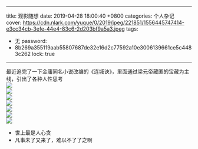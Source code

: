 
---
title: 观影随想
date: 2019-04-28 18:00:40 +0800
categories: 个人杂记
cover: https://cdn.nlark.com/yuque/0/2019/jpeg/221851/1556445747414-e3cc34cb-3efe-44e4-83c6-2d203bf9a5a3.jpeg
tags:
  - 无
password:
 - 8b269a355119aab55807687de32e16d2c77592a10e3006139661ce5c4483c262
lock: true
---

最近追完了一下金庸同名小说改编的《连城诀》，里面通过梁元帝藏匿的宝藏为主线，引出了各种人性思考<br />![](https://cdn.nlark.com/yuque/0/2019/jpeg/221851/1556445648196-1e66b2a6-9744-480c-8d6d-85890ec48778.jpeg#align=left&display=inline&height=720&originHeight=720&originWidth=1280&size=0&status=done&width=1280)<br />![](https://cdn.nlark.com/yuque/0/2019/jpeg/221851/1556445649795-01a60dae-7c6b-48c5-af28-dad3a617d81e.jpeg#align=left&display=inline&height=720&originHeight=720&originWidth=1280&size=0&status=done&width=1280)<br />![](https://cdn.nlark.com/yuque/0/2019/jpeg/221851/1556445648364-4ff2a6e5-4f5d-4c9a-a875-1d5594785ba5.jpeg#align=left&display=inline&height=720&originHeight=720&originWidth=1280&size=0&status=done&width=1280)<br />![](https://cdn.nlark.com/yuque/0/2019/jpeg/221851/1556445649028-260d3948-42e7-4932-aa01-2151b823108a.jpeg#align=left&display=inline&height=720&originHeight=720&originWidth=1280&size=0&status=done&width=1280)<br />![](https://cdn.nlark.com/yuque/0/2019/jpeg/221851/1556445648205-915f568d-0ba6-42e6-b3ca-b2ad600444da.jpeg#align=left&display=inline&height=720&originHeight=720&originWidth=1280&size=0&status=done&width=1280)<br />![](https://cdn.nlark.com/yuque/0/2019/jpeg/221851/1556445649777-351dbe98-ae8e-4dfc-aa54-ff154942f66e.jpeg#align=left&display=inline&height=720&originHeight=720&originWidth=1280&size=0&status=done&width=1280)<br />![](https://cdn.nlark.com/yuque/0/2019/jpeg/221851/1556445648325-e4c93993-3091-47c8-a7cb-fa7d5a42fada.jpeg#align=left&display=inline&height=720&originHeight=720&originWidth=1280&size=0&status=done&width=1280)

- 世上最是人心贪
- 凡事未了又来了，难以不了了之啊<br />


